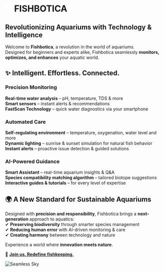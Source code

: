 # <picture><img src="white_fishbotica_logo.png" alt="fishbotica" width="22" style="pointer-events: none;"></picture> FISHBOTICA

## **Revolutionizing Aquariums with Technology & Intelligence**

Welcome to **Fishbotica**, a revolution in the world of aquariums. \
Designed for beginners and experts alike, Fishbotica seamlessly **monitors, optimizes, and enhances** your aquatic
world.

## ✨ **Intelligent. Effortless. Connected.**

### **Precision Monitoring**

**Real-time water analysis** – pH, temperature, TDS & more  
**Smart sensors** – instant alerts & recommendations  
**FastScan Technology** – quick water diagnostics via your smartphone

### **Automated Care**

**Self-regulating environment** – temperature, oxygenation, water level and more \
**Dynamic lighting** – sunrise & sunset simulation for natural fish behavior  
**Instant alerts** – proactive issue detection & guided solutions

### **AI-Powered Guidance**

**Smart Assistant** – real-time aquarium insights & Q&A  
**Species compatibility matching algorithm** – tailored biotope suggestions  
**Interactive guides & tutorials** – for every level of expertise

## 🌍 **A New Standard for Sustainable Aquariums**

Designed with **precision and responsibility**, Fishbotica brings a **next-generation** approach to aquatics:  
✔ **Preserving biodiversity** through smarter species management  
✔ **Reducing human error** with AI-driven monitoring & care \
✔ **Creating harmony** between technology and nature

Experience a world where **innovation meets nature**.

🔗 **[Join us. Redefine fishkeeping.](https://fishbotica.com/)**

<p>
    <picture>
        <img src="fish_background.gif" alt="Seamless Sky" style="width: 100vw; height: 450px; object-fit: cover; pointer-events: none;">
    </picture>
</p>

